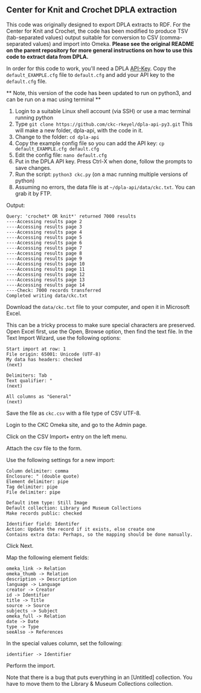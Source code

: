 ## Center for Knit and Crochet DPLA extraction

This code was originally designed to export DPLA extracts to RDF. For the Center for Knit and Crochet, the code has been modified to produce TSV (tab-separated values) output suitable for conversion to CSV (comma-separated values) and import into Omeka. **Please see the original README on the parent repository for more general instructions on how to use this code to extract data from DPLA.**

In order for this code to work, you'll need a DPLA [API-Key](http://dp.la/info/developers/codex/policies/#get-a-key). Copy the `default_EXAMPLE.cfg` file to `default.cfg` and add your API key to the `default.cfg` file.

** Note, this version of the code has been updated to run on python3, and can be run on a mac using terminal **

1. Login to a suitable Linux shell account (via SSH) or use a mac terminal running python
2. Type `git clone https://github.com/ckc-rkeyel/dpla-api-py3.git` This will make a new folder, dpla-api, with the code in it.
3. Change to the folder: `cd dpla-api`
4. Copy the example config file so you can add the API key: `cp default_EXAMPLE.cfg default.cfg`
5. Edit the config file: `nano default.cfg`
6. Put in the DPLA API key. Press Ctrl-X when done, follow the prompts to save changes.
7. Run the script: `python3 ckc.py` (on a mac running multiple versions of python)
8. Assuming no errors, the data file is at `~/dpla-api/data/ckc.txt`. You can grab it by FTP.

Output:

    Query: 'crochet* OR knit*' returned 7000 results
    ----Accessing results page 2
    ----Accessing results page 3
    ----Accessing results page 4
    ----Accessing results page 5
    ----Accessing results page 6
    ----Accessing results page 7
    ----Accessing results page 8
    ----Accessing results page 9
    ----Accessing results page 10
    ----Accessing results page 11
    ----Accessing results page 12
    ----Accessing results page 13
    ----Accessing results page 14
    ----Check: 7000 records transferred
    Completed writing data/ckc.txt

Download the `data/ckc.txt` file to your computer, and open it in Microsoft Excel.

This can be a tricky process to make sure special characters are preserved. Open Excel first, use the Open, Browse option, then find the text file. In the Text Import Wizard, use the following options:

    Start import at row: 1
    File origin: 65001: Unicode (UTF-8)
    My data has headers: checked
    (next)

    Delimiters: Tab
    Text qualifier: "
    (next)

    All columns as "General"
    (next)

Save the file as `ckc.csv` with a file type of CSV UTF-8.

Login to the CKC Omeka site, and go to the Admin page. 

Click on the CSV Import+ entry on the left menu.

Attach the csv file to the form.

Use the following settings for a new import:

    Column delimiter: comma
    Enclosure: " (double quote)
    Element delimiter: pipe
    Tag delimiter: pipe
    File delimiter: pipe

    Default item type: Still Image
    Default collection: Library and Museum Collections
    Make records public: checked

    Identifier field: Identifer
    Action: Update the record if it exists, else create one
    Contains extra data: Perhaps, so the mapping should be done manually.

Click Next.

Map the following element fields:

    omeka_link -> Relation
    omeka_thumb -> Relation
    description -> Description
    language -> Language
    creator -> Creator
    id -> Identifier
    title -> Title
    source -> Source
    subjects -> Subject
    omeka_full -> Relation
    date -> Date
    type -> Type
    seeAlso -> References

In the special values column, set the following:

    identifier -> Identifier

Perform the import.

Note that there is a bug that puts everything in an [Untitled] collection. You have to move them to the Library & Museum Collections collection.


